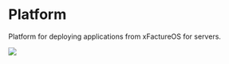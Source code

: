 # Platform
Platform for deploying applications from xFactureOS for servers.

![](https://pp.userapi.com/c845321/v845321052/1aceec/r1egXXFxO7g.jpg)
